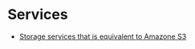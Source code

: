 # Services
- [Storage services that is equivalent to Amazone S3](https://www.quora.com/Is-there-Azure-equivalent-to-Amazon-S3)
